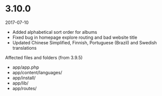 # 3.10.0

2017-07-10

- Added alphabetical sort order for albums
- Fixed bug in homepage explore routing and bad website title
- Updated Chinese Simplified, Finnish, Portuguese (Brazil) and Swedish translations

Affected files and folders (from 3.9.5)

- app/app.php
- app/content/languages/
- app/install/
- app/lib/
- app/routes/
